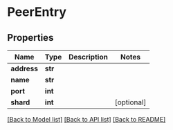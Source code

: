 # PeerEntry

## Properties
Name | Type | Description | Notes
------------ | ------------- | ------------- | -------------
**address** | **str** |  | 
**name** | **str** |  | 
**port** | **int** |  | 
**shard** | **int** |  | [optional] 

[[Back to Model list]](../README.md#documentation-for-models) [[Back to API list]](../README.md#documentation-for-api-endpoints) [[Back to README]](../README.md)

